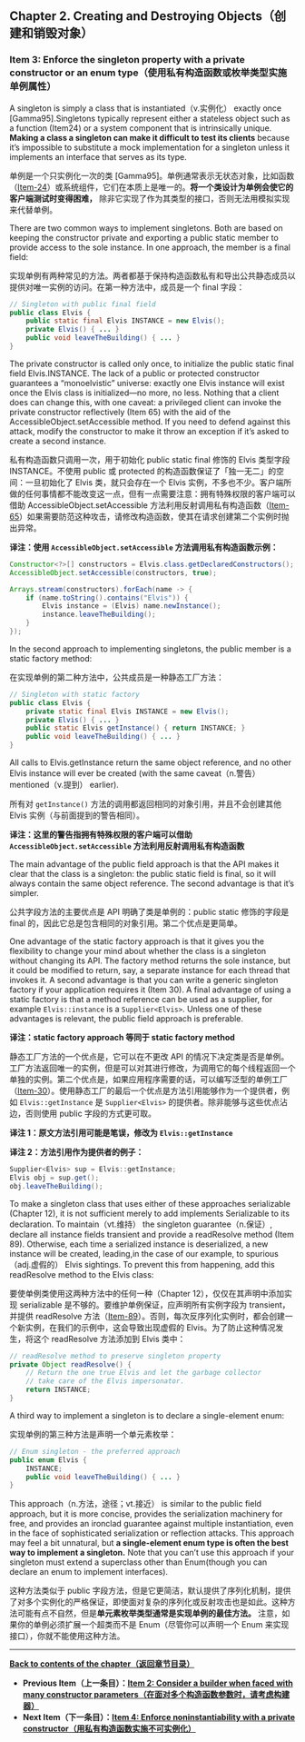 ## Chapter 2. Creating and Destroying Objects（创建和销毁对象）

### Item 3: Enforce the singleton property with a private constructor or an enum type（使用私有构造函数或枚举类型实施单例属性）

A singleton is simply a class that is instantiated（v.实例化） exactly once [Gamma95].Singletons typically represent either a stateless object such as a function (Item24) or a system component that is intrinsically unique. **Making a class a singleton can make it difficult to test its clients** because it’s impossible to substitute a mock implementation for a singleton unless it implements an interface that serves as its type.

单例是一个只实例化一次的类 [Gamma95]。单例通常表示无状态对象，比如函数（[Item-24](https://github.com/clxering/Effective-Java-3rd-edition-Chinese-English-bilingual/blob/master/Chapter-4/Chapter-4-Item-24-Favor-static-member-classes-over-nonstatic.md)）或系统组件，它们在本质上是唯一的。**将一个类设计为单例会使它的客户端测试时变得困难，** 除非它实现了作为其类型的接口，否则无法用模拟实现来代替单例。

There are two common ways to implement singletons. Both are based on keeping the constructor private and exporting a public static member to provide access to the sole instance. In one approach, the member is a final field:

实现单例有两种常见的方法。两者都基于保持构造函数私有和导出公共静态成员以提供对唯一实例的访问。在第一种方法中，成员是一个 final 字段：

```java
// Singleton with public final field
public class Elvis {
    public static final Elvis INSTANCE = new Elvis();
    private Elvis() { ... }
    public void leaveTheBuilding() { ... }
}
```

The private constructor is called only once, to initialize the public static final field Elvis.INSTANCE. The lack of a public or protected constructor guarantees a “monoelvistic” universe: exactly one Elvis instance will exist once the Elvis class is initialized—no more, no less. Nothing that a client does can change this, with one caveat: a privileged client can invoke the private constructor reflectively (Item 65) with the aid of the AccessibleObject.setAccessible method. If you need to defend against this attack, modify the constructor to make it throw an exception if it’s asked to create a second instance.

私有构造函数只调用一次，用于初始化 public static final 修饰的 Elvis 类型字段 INSTANCE。不使用 public 或 protected 的构造函数保证了「独一无二」的空间：一旦初始化了 Elvis 类，就只会存在一个 Elvis 实例，不多也不少。客户端所做的任何事情都不能改变这一点，但有一点需要注意：拥有特殊权限的客户端可以借助 AccessibleObject.setAccessible 方法利用反射调用私有构造函数（[Item-65](https://github.com/clxering/Effective-Java-3rd-edition-Chinese-English-bilingual/blob/master/Chapter-9/Chapter-9-Item-65-Prefer-interfaces-to-reflection.md)）如果需要防范这种攻击，请修改构造函数，使其在请求创建第二个实例时抛出异常。

**译注：使用 `AccessibleObject.setAccessible` 方法调用私有构造函数示例：**
```java
Constructor<?>[] constructors = Elvis.class.getDeclaredConstructors();
AccessibleObject.setAccessible(constructors, true);

Arrays.stream(constructors).forEach(name -> {
    if (name.toString().contains("Elvis")) {
        Elvis instance = (Elvis) name.newInstance();
        instance.leaveTheBuilding();
    }
});
```

In the second approach to implementing singletons, the public member is a static factory method:

在实现单例的第二种方法中，公共成员是一种静态工厂方法：

```java
// Singleton with static factory
public class Elvis {
    private static final Elvis INSTANCE = new Elvis();
    private Elvis() { ... }
    public static Elvis getInstance() { return INSTANCE; }
    public void leaveTheBuilding() { ... }
}
```

All calls to Elvis.getInstance return the same object reference, and no other Elvis instance will ever be created (with the same caveat（n.警告） mentioned（v.提到） earlier).

所有对 `getInstance()` 方法的调用都返回相同的对象引用，并且不会创建其他 Elvis 实例（与前面提到的警告相同）。

**译注：这里的警告指拥有特殊权限的客户端可以借助 `AccessibleObject.setAccessible` 方法利用反射调用私有构造函数**

The main advantage of the public field approach is that the API makes it clear that the class is a singleton: the public static field is final, so it will always contain the same object reference. The second advantage is that it’s simpler.

公共字段方法的主要优点是 API 明确了类是单例的：public static 修饰的字段是 final 的，因此它总是包含相同的对象引用。第二个优点是更简单。

One advantage of the static factory approach is that it gives you the flexibility to change your mind about whether the class is a singleton without changing its API. The factory method returns the sole instance, but it could be modified to return, say, a separate instance for each thread that invokes it. A second advantage is that you can write a generic singleton factory if your application requires it (Item 30). A final advantage of using a static factory is that a method reference can be used as a supplier, for example `Elvis::instance` is a `Supplier<Elvis>`. Unless one of these advantages is relevant, the public field approach is preferable.

**译注：static factory approach 等同于 static factory method**

静态工厂方法的一个优点是，它可以在不更改 API 的情况下决定类是否是单例。工厂方法返回唯一的实例，但是可以对其进行修改，为调用它的每个线程返回一个单独的实例。第二个优点是，如果应用程序需要的话，可以编写泛型的单例工厂（[Item-30](https://github.com/clxering/Effective-Java-3rd-edition-Chinese-English-bilingual/blob/master/Chapter-5/Chapter-5-Item-30-Favor-generic-methods.md)）。使用静态工厂的最后一个优点是方法引用能够作为一个提供者，例如 `Elvis::getInstance` 是 `Supplier<Elvis>` 的提供者。除非能够与这些优点沾边，否则使用 public 字段的方式更可取。

**译注 1：原文方法引用可能是笔误，修改为 `Elvis::getInstance`**

**译注 2：方法引用作为提供者的例子：**
```java
Supplier<Elvis> sup = Elvis::getInstance;
Elvis obj = sup.get();
obj.leaveTheBuilding();
```

To make a singleton class that uses either of these approaches serializable (Chapter 12), it is not sufficient merely to add implements Serializable to its declaration. To maintain（vt.维持） the singleton guarantee（n.保证）, declare all instance fields transient and provide a readResolve method (Item 89). Otherwise, each time a serialized instance is deserialized, a new instance will be created, leading,in the case of our example, to spurious（adj.虚假的） Elvis sightings. To prevent this from happening, add this readResolve method to the Elvis class:

要使单例类使用这两种方法中的任何一种（Chapter 12），仅仅在其声明中添加实现 serializable 是不够的。要维护单例保证，应声明所有实例字段为 transient，并提供 readResolve 方法（[Item-89](https://github.com/clxering/Effective-Java-3rd-edition-Chinese-English-bilingual/blob/master/Chapter-12/Chapter-12-Item-89-For-instance-control-prefer-enum-types-to-readResolve.md)）。否则，每次反序列化实例时，都会创建一个新实例，在我们的示例中，这会导致出现虚假的 Elvis。为了防止这种情况发生，将这个 readResolve 方法添加到 Elvis 类中：

```java
// readResolve method to preserve singleton property
private Object readResolve() {
    // Return the one true Elvis and let the garbage collector
    // take care of the Elvis impersonator.
    return INSTANCE;
}
```

A third way to implement a singleton is to declare a single-element enum:

实现单例的第三种方法是声明一个单元素枚举：

```java
// Enum singleton - the preferred approach
public enum Elvis {
    INSTANCE;
    public void leaveTheBuilding() { ... }
}
```

This approach（n.方法，途径；vt.接近） is similar to the public field approach, but it is more concise, provides the serialization machinery for free, and provides an ironclad guarantee against multiple instantiation, even in the face of sophisticated serialization or reflection attacks. This approach may feel a bit unnatural, but **a single-element enum type is often the best way to implement a singleton.** Note that you can’t use this approach if your singleton must extend a superclass other than Enum(though you can declare an enum to implement interfaces).

这种方法类似于 public 字段方法，但是它更简洁，默认提供了序列化机制，提供了对多个实例化的严格保证，即使面对复杂的序列化或反射攻击也是如此。这种方法可能有点不自然，但是**单元素枚举类型通常是实现单例的最佳方法。** 注意，如果你的单例必须扩展一个超类而不是 Enum（尽管你可以声明一个 Enum 来实现接口），你就不能使用这种方法。

---
**[Back to contents of the chapter（返回章节目录）](https://github.com/clxering/Effective-Java-3rd-edition-Chinese-English-bilingual/blob/master/Chapter-2/Chapter-2-Introduction.md)**
- **Previous Item（上一条目）：[Item 2: Consider a builder when faced with many constructor parameters（在面对多个构造函数参数时，请考虑构建器）](https://github.com/clxering/Effective-Java-3rd-edition-Chinese-English-bilingual/blob/master/Chapter-2/Chapter-2-Item-2-Consider-a-builder-when-faced-with-many-constructor-parameters.md)**
- **Next Item（下一条目）：[Item 4: Enforce noninstantiability with a private constructor（用私有构造函数实施不可实例化）](https://github.com/clxering/Effective-Java-3rd-edition-Chinese-English-bilingual/blob/master/Chapter-2/Chapter-2-Item-4-Enforce-noninstantiability-with-a-private-constructor.md)**
